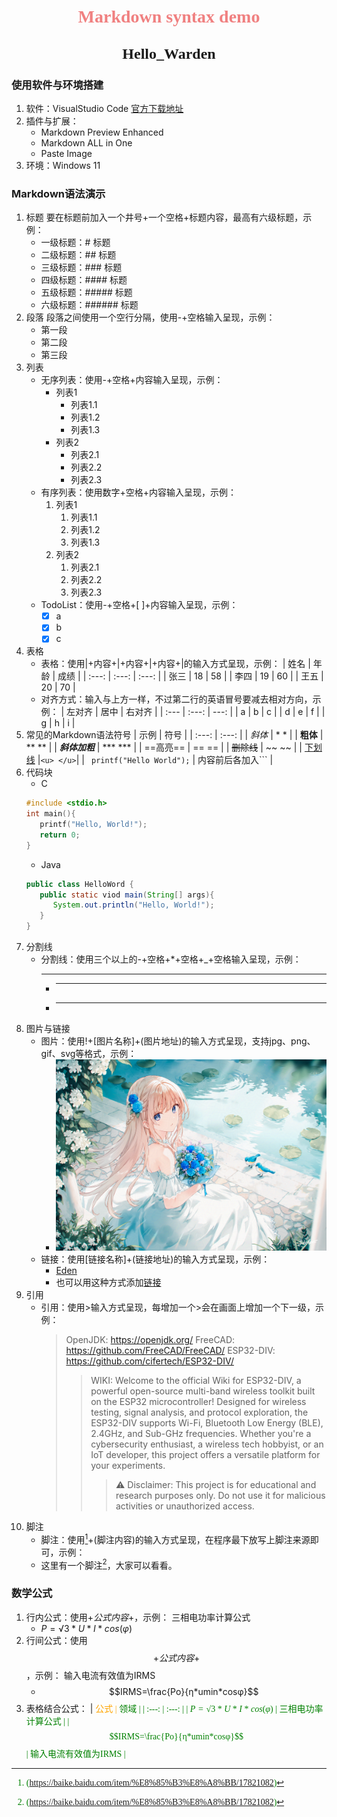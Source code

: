# <center><font face="宋体" font color=LightCoral>Markdown syntax demo</font></center>
## <center><font face="楷体" size=5>Hello_Warden</font></center>
### 使用软件与环境搭建
1. 软件：VisualStudio Code [官方下载地址](https://code.visualstudio.com/download)
2. 插件与扩展：
   - Markdown Preview Enhanced
   - Markdown ALL in One
   - Paste Image
3. 环境：Windows 11
### Markdown语法演示
1. 标题
要在标题前加入一个井号+一个空格+标题内容，最高有六级标题，示例：
   - 一级标题：# 标题
   - 二级标题：## 标题
   - 三级标题：### 标题
   - 四级标题：#### 标题
   - 五级标题：##### 标题
   - 六级标题：###### 标题
2. 段落
段落之间使用一个空行分隔，使用-+空格输入呈现，示例：
   - 第一段
   - 第二段
   - 第三段
3. 列表
   - 无序列表：使用-+空格+内容输入呈现，示例：
     - 列表1
       - 列表1.1
       - 列表1.2
       - 列表1.3
     - 列表2
       - 列表2.1
       - 列表2.2
       - 列表2.3
   - 有序列表：使用数字+空格+内容输入呈现，示例：
     1. 列表1
        1. 列表1.1
        2. 列表1.2
        3. 列表1.3
     2. 列表2
        1. 列表2.1
        2. 列表2.2
        3. 列表2.3
   - TodoList：使用-+空格+[ ]+内容输入呈现，示例：
     - [x] a
     - [x] b
     - [x] c
4. 表格
   - 表格：使用|+内容+|+内容+|+内容+|的输入方式呈现，示例：
     | 姓名 | 年龄 | 成绩 |
     | :---: | :---: | :---: |
     | 张三 | 18 | 58 |
     | 李四 | 19 | 60 |
     | 王五 | 20 | 70 |
   - 对齐方式：输入与上方一样，不过第二行的英语冒号要减去相对方向，示例：
     | 左对齐 | 居中 | 右对齐 |
     | :--- | :---: | ---: |
     | a | b | c |
     | d | e | f |
     | g | h | i |
5. 常见的Markdown语法符号
     | 示例 | 符号 |
     | :---: | :---: |
     | *斜体* | * * |
     | **粗体** | ** ** |
     | ***斜体加粗*** | *** *** |
     | ==高亮== | == == |
     | ~~删除线~~ | ~~ ~~ |
     | <u>下划线</u> |``` <u> </u> ```|
     | ``` printf("Hello World");``` | 内容前后各加入``` |
6. 代码块
   - C
   ```C
   #include <stdio.h>
   int main(){
      printf("Hello, World!");
      return 0;
   }
   ```
   - Java
   ```Java
   public class HelloWord {
      public static viod main(String[] args){
         System.out.println("Hello, World!");
      }
   }
   ```
7. 分割线
   - 分割线：使用三个以上的-+空格+*+空格+_+空格输入呈现，示例：
     - ---
     - ***
     - ___
8. 图片与链接
   - 图片：使用!+[图片名称]+(图片地址)的输入方式呈现，支持jpg、png、gif、svg等格式，示例：
     - ![Eden](Images/131135880_p0.jpg)
   - 链接：使用[链接名称]+(链接地址)的输入方式呈现，示例：
     - [Eden](https://www.pixiv.net/artworks/131135880)
     - 也可以用这种方式添加[链接](用英语输入法打出方括号，前一个方括号写入链接名称，后一个括号写入链接脚注，或者在文件夹里添加文件，作为导航的方式引导至该文件。)
9. 引用
    - 引用：使用>输入方式呈现，每增加一个>会在画面上增加一个下一级，示例：
      > OpenJDK: https://openjdk.org/
      > FreeCAD: https://github.com/FreeCAD/FreeCAD/
      > ESP32-DIV: https://github.com/cifertech/ESP32-DIV/
      >>WIKI: Welcome to the official Wiki for ESP32-DIV, a powerful open-source multi-band wireless toolkit built on the ESP32 microcontroller! Designed for wireless testing, signal analysis, and protocol exploration, the ESP32-DIV supports Wi-Fi, Bluetooth Low Energy (BLE), 2.4GHz, and Sub-GHz frequencies. Whether you're a cybersecurity enthusiast, a wireless tech hobbyist, or an IoT developer, this project offers a versatile platform for your experiments.
      >>>⚠️ Disclaimer: This project is for educational and research purposes only. Do not use it for malicious activities or unauthorized access.
10. 脚注
    - 脚注：使用[^ 1]+(脚注内容)的输入方式呈现，在程序最下放写上脚注来源即可，示例：
    - 这里有一个脚注[^1]，大家可以看看。
### 数学公式
1. 行内公式：使用$+公式内容+$，示例：
   三相电功率计算公式
    - $P=√3*U*I*cos(φ)$
2. 行间公式：使用$$+公式内容+$$，示例：
   输入电流有效值为IRMS
    - $$IRMS=\frac{Po}{η*umin*cosφ}$$
3. 表格结合公式：
   | <font face="仿宋" font color=orange>公式</fant> | <font face="仿宋" font color=green>领域</fant> |
   | :---: | :---: |
   | $P=√3*U*I*cos(φ)$ | 三相电功率计算公式 |
   | $$IRMS=\frac{Po}{η*umin*cosφ}$$ | 输入电流有效值为IRMS |


[^1]: (https://baike.baidu.com/item/%E8%85%B3%E8%A8%BB/17821082)